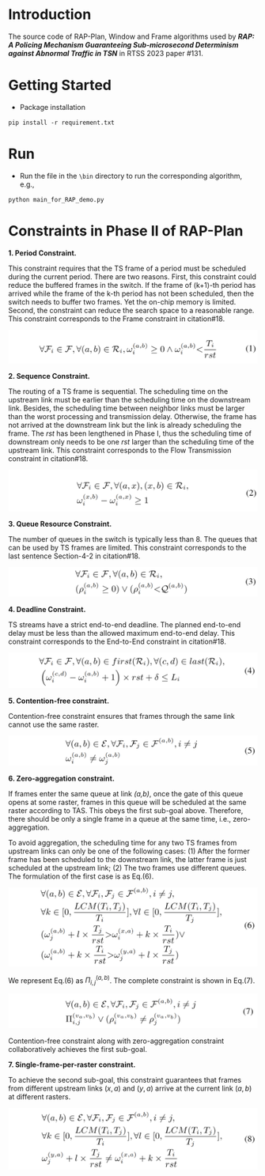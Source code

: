 # Introduction
The source code of 
RAP-Plan, Window and 
Frame algorithms
used by _**RAP: A Policing Mechanism
Guaranteeing Sub-microsecond Determinism
against Abnormal Traffic in TSN**_ in RTSS 2023 paper #131.


# Getting Started

* Package installation
```commandline
pip install -r requirement.txt
```

# Run
* Run the file in the 
`\bin` directory to run 
the corresponding 
algorithm, e.g.,
```commandline
python main_for_RAP_demo.py
```

# Constraints in Phase II of RAP-Plan

**1. Period Constraint.**


This constraint requires that the TS frame of a period 
must be scheduled during the current period.
There are two reasons.
First, this constraint could reduce the buffered frames in the switch.
If the frame of (k+1)-th period has arrived 
while the frame of the k-th period has not been scheduled, 
then the switch needs to buffer two frames.
Yet the on-chip memory is limited.
Second, the constraint can reduce the search space 
to a reasonable range.
This constraint corresponds to 
the Frame constraint in citation#18.

![Period Constraint](.\res\constraints\1.png)

**2. Sequence Constraint.**

The routing of a TS frame is sequential.
The scheduling time on the upstream link must be 
earlier than the scheduling time on the downstream link.
Besides, the scheduling time between neighbor links 
must be larger than the worst processing and transmission delay.
Otherwise, the frame has not arrived 
at the downstream link but the link is 
already scheduling the frame.
The _rst_ has been lengthened in Phase I, 
thus the scheduling time of downstream 
only needs to be one _rst_ larger than 
the scheduling time of the upstream link.
This constraint corresponds to the 
Flow Transmission constraint in citation#18.

![Sequence Constraint](.\res\constraints\2.png)

**3. Queue Resource Constraint.**

The number of queues in the switch is typically less than 8.
The queues that can be used by TS frames are limited.
This constraint corresponds to 
the last sentence Section-4-2 in citation#18.

![Queue Resource Constraint](.\res\constraints\3.png)


**4. Deadline Constraint.**

TS streams have a strict end-to-end deadline.
The planned end-to-end delay must be 
less than the allowed maximum end-to-end delay.
This constraint corresponds to 
the End-to-End constraint in citation#18.

![Deadline Constraint](.\res\constraints\4.png)


**5. Contention-free constraint.**

Contention-free constraint ensures that 
frames through the same link cannot use the same raster.

![Contention-free constraint](.\res\constraints\5.png)

**6. Zero-aggregation constraint.**

If frames enter the same queue at link _(a,b)_,
once the gate of this queue opens at some raster,
frames in this queue will be scheduled 
at the same raster according to TAS.
This obeys the first sub-goal above.
Therefore, there should be only 
a single frame in a queue at the same time, 
i.e., zero-aggregation.

To avoid aggregation, the scheduling time 
for any two TS frames from upstream links 
can only be one of the following cases: 
(1) After the former frame has been scheduled 
to the downstream link, 
the latter frame is just scheduled at the upstream link; 
(2) The two frames use different queues.
The formulation of the first case is as Eq.(6).

![Zero-aggregation constraint](.\res\constraints\6.png)


We represent 
Eq.(6)
as $\Pi_{i,j}^{(a,b)}$. 
The complete constraint is 
shown in Eq.(7).

![Zero-aggregation constraint](.\res\constraints\7.png)

Contention-free constraint along with 
zero-aggregation constraint collaboratively 
achieves the first sub-goal.


**7. Single-frame-per-raster constraint.**


To achieve the second sub-goal, this constraint guarantees 
that frames from different upstream links 
$(x,a)$ and $(y,a)$ arrive at 
the current link $(a,b)$ 
at different rasters.

![Single-frame-per-raster constraint](.\res\constraints\8.png)
